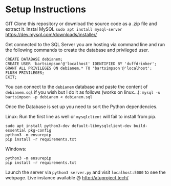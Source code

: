 # Setup Instructions
GIT Clone this repository or download the source code as a .zip file and extract it.
Instal MySQL
`sudo apt install mysql-server`
https://dev.mysql.com/downloads/installer/

Get connected to the SQL Server you are hosting via command line and run the following commands to create the database and privileged user.
```
CREATE DATABASE debianem;
CREATE USER 'bartsimpson'@'localhost' IDENTIFIED BY 'duffdrinker';
GRANT ALL PRIVILEGES ON debianem.* TO 'bartsimpson'@'localhost';
FLUSH PRIVILEGES;
EXIT;
```

You can connect to the `debianem` database and paste the content of `debianem.sql` if you wish but I do it as follows (works on linux...):
`mysql -u bartsimpson -p debianem < debianem.sql`

Once the Database is set up you need to sort the Python dependencies.

Linux:
Run the first line as well or `mysqlclient` will fail to install from pip.
```
sudo apt install python3-dev default-libmysqlclient-dev build-essential pkg-config
python3 -m ensurepip
pip install -r requirements.txt
```

Windows:
```
python3 -m ensurepip
pip install -r requirements.txt
```

Launch the server via `python3 server.py` and visit `localhost:5000` to see the webpage.
Live instance available @ http://atuproject.tech/
